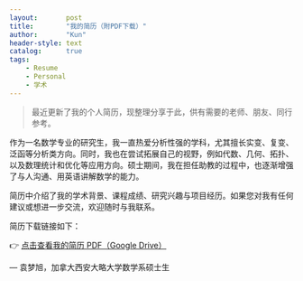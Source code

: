 ```yaml
---
layout:       post
title:        "我的简历（附PDF下载）"
author:       "Kun"
header-style: text
catalog:      true
tags:
    - Resume
    - Personal
    - 学术
---
```


> 最近更新了我的个人简历，现整理分享于此，供有需要的老师、朋友、同行参考。

作为一名数学专业的研究生，我一直热爱分析性强的学科，尤其擅长实变、复变、泛函等分析类方向。同时，我也在尝试拓展自己的视野，例如代数、几何、拓扑、以及数理统计和优化等应用方向。硕士期间，我在担任助教的过程中，也逐渐增强了与人沟通、用英语讲解数学的能力。

简历中介绍了我的学术背景、课程成绩、研究兴趣与项目经历。如果您对我有任何建议或想进一步交流，欢迎随时与我联系。

简历下载链接如下：

👉 [点击查看我的简历 PDF（Google Drive）](https://drive.google.com/file/d/1cj3jsD-D4o7IjwTzOBJ4dABGSY3ldH0h/view?usp=drive_link)

— 袁梦旭，加拿大西安大略大学数学系硕士生

